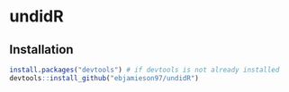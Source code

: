 # undidR

## Installation 
```R
install.packages("devtools") # if devtools is not already installed
devtools::install_github("ebjamieson97/undidR") 
```
